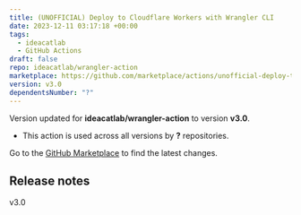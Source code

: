 ```yaml
---
title: (UNOFFICIAL) Deploy to Cloudflare Workers with Wrangler CLI
date: 2023-12-11 03:17:18 +00:00
tags:
  - ideacatlab
  - GitHub Actions
draft: false
repo: ideacatlab/wrangler-action
marketplace: https://github.com/marketplace/actions/unofficial-deploy-to-cloudflare-workers-with-wrangler-cli
version: v3.0
dependentsNumber: "?"
---
```



Version updated for **ideacatlab/wrangler-action** to version **v3.0**.
- This action is used across all versions by **?** repositories.

Go to the [GitHub Marketplace](https://github.com/marketplace/actions/unofficial-deploy-to-cloudflare-workers-with-wrangler-cli) to find the latest changes.

## Release notes

v3.0
